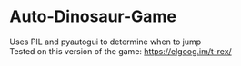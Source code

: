 # Auto-Dinosaur-Game
 
Uses PIL and pyautogui to determine when to jump <br>
Tested on this version of the game: https://elgoog.im/t-rex/
